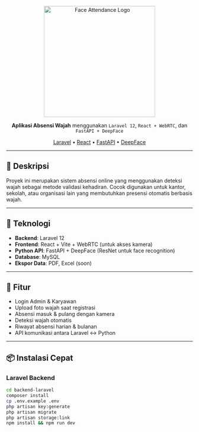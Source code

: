 <p align="center">
  <img src="https://raw.githubusercontent.com/alimochtar78/absensi-wajah-laravel-full/main/public/favicon.png" width="300" alt="Face Attendance Logo">
</p>

<p align="center">
  <strong>Aplikasi Absensi Wajah</strong> menggunakan <code>Laravel 12</code>, <code>React + WebRTC</code>, dan <code>FastAPI + DeepFace</code>
</p>

<p align="center">
  <a href="https://laravel.com">Laravel</a> •
  <a href="https://reactjs.org">React</a> •
  <a href="https://fastapi.tiangolo.com/">FastAPI</a> •
  <a href="https://github.com/serengil/deepface">DeepFace</a>
</p>

---

## 🎯 Deskripsi

Proyek ini merupakan sistem absensi online yang menggunakan deteksi wajah sebagai metode validasi kehadiran. Cocok digunakan untuk kantor, sekolah, atau organisasi lain yang membutuhkan presensi otomatis berbasis wajah.

---

## 🧰 Teknologi

- **Backend**: Laravel 12
- **Frontend**: React + Vite + WebRTC (untuk akses kamera)
- **Python API**: FastAPI + DeepFace (ResNet untuk face recognition)
- **Database**: MySQL
- **Ekspor Data**: PDF, Excel (soon)

---

## 🚀 Fitur

- Login Admin & Karyawan
- Upload foto wajah saat registrasi
- Absensi masuk & pulang dengan kamera
- Deteksi wajah otomatis
- Riwayat absensi harian & bulanan
- API komunikasi antara Laravel ↔ Python

---

## 📦 Instalasi Cepat

### Laravel Backend
```bash
cd backend-laravel
composer install
cp .env.example .env
php artisan key:generate
php artisan migrate
php artisan storage:link
npm install && npm run dev
